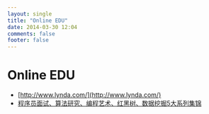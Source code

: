 ```yaml
---
layout: single
title: "Online EDU"
date: 2014-03-30 12:04
comments: false
footer: false
---
```


# Online EDU

* [http://www.lynda.com/](http://www.lynda.com/)
* [程序员面试、算法研究、编程艺术、红黑树、数据挖掘5大系列集锦](http://blog.csdn.net/v_july_v/article/details/6543438)